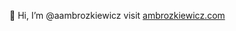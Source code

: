 👋 Hi, I’m @aambrozkiewicz visit [ambrozkiewicz.com](https://ambrozkiewicz.com)

<!---
aambrozkiewicz/aambrozkiewicz is a ✨ special ✨ repository because its `README.md` (this file) appears on your GitHub profile.
You can click the Preview link to take a look at your changes.
--->

